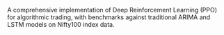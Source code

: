 A comprehensive implementation of Deep Reinforcement Learning (PPO) for algorithmic trading, with benchmarks against traditional ARIMA and LSTM models on Nifty100 index data.
